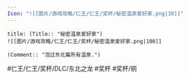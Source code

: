 ```yaml
---
Icon: "![[图片/游戏攻略/仁王/仁王/奖杯/秘密温泉爱好家.png|30]]"
---
```

```ad-common-bronze-trophy
title: (Title:: "秘密温泉爱好家")
![[图片/游戏攻略/仁王/仁王/奖杯/秘密温泉爱好家.png|100]]

(Comment:: "泡过东北篇所有温泉.")
```

#仁王/仁王/奖杯/DLC/东北之龙 #奖杯 #奖杯/铜
